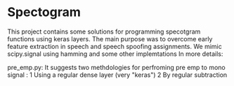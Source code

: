 # Spectogram 

This project contains some solutions for programming specotgram functions using keras layers. The main purpose was to overcome early feature 
extraction in speech and speech spoofing assignments. We mimic scipy.signal using hamming and some other implemtations
In more details:

pre_emp.py: 
It suggests two methdologies for perfroming pre emp to mono signal :
  1 Using a regular dense layer (very "keras")
  2 By regular subtraction 
